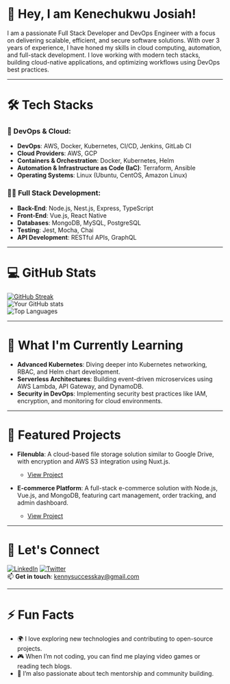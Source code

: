 # 👋 Hey, I am Kenechukwu Josiah!

I am a passionate Full Stack Developer and DevOps Engineer with a focus on delivering scalable, efficient, and secure software solutions. With over 3 years of experience, I have honed my skills in cloud computing, automation, and full-stack development. I love working with modern tech stacks, building cloud-native applications, and optimizing workflows using DevOps best practices.

---

# 🛠 Tech Stacks

### 🚀 DevOps & Cloud:
- **DevOps**: AWS, Docker, Kubernetes, CI/CD, Jenkins, GitLab CI
- **Cloud Providers**: AWS, GCP
- **Containers & Orchestration**: Docker, Kubernetes, Helm
- **Automation & Infrastructure as Code (IaC)**: Terraform, Ansible
- **Operating Systems**: Linux (Ubuntu, CentOS, Amazon Linux)

### 👨‍💻 Full Stack Development:
- **Back-End**: Node.js, Nest.js, Express, TypeScript
- **Front-End**: Vue.js, React Native
- **Databases**: MongoDB, MySQL, PostgreSQL
- **Testing**: Jest, Mocha, Chai
- **API Development**: RESTful APIs, GraphQL

---

# 💻 GitHub Stats
[![GitHub Streak](https://streak-stats.demolab.com?user=kenechukwuJosiah&theme=whatsapp-dark&border_radius=8&card_width=450)](https://git.io/streak-stats)
<br/>
![Your GitHub stats](https://github-readme-stats.vercel.app/api?username=kenechukwuJosiah&show_icons=true&theme=radical)
<br/>
![Top Languages](https://github-readme-stats.vercel.app/api/top-langs/?username=kenechukwuJosiah&layout=compact&theme=radical)

---

# 🌱 What I'm Currently Learning
- **Advanced Kubernetes**: Diving deeper into Kubernetes networking, RBAC, and Helm chart development.
- **Serverless Architectures**: Building event-driven microservices using AWS Lambda, API Gateway, and DynamoDB.
- **Security in DevOps**: Implementing security best practices like IAM, encryption, and monitoring for cloud environments.

---

# 🎯 Featured Projects

- **Filenubla**: A cloud-based file storage solution similar to Google Drive, with encryption and AWS S3 integration using Nuxt.js.
  - [View Project](https://github.com/YourUsername/filenubla)

- **E-commerce Platform**: A full-stack e-commerce solution with Node.js, Vue.js, and MongoDB, featuring cart management, order tracking, and admin dashboard.
  - [View Project](https://github.com/YourUsername/ecommerce-platform)

---

# 🔗 Let's Connect

[![LinkedIn](https://img.shields.io/badge/linkedin-0A66C2?style=for-the-badge&logo=linkedin&logoColor=white)](https://www.linkedin.com/in/kenechukwu-onwe-543926214)
[![Twitter](https://img.shields.io/badge/twitter-1DA1F2?style=for-the-badge&logo=twitter&logoColor=white)](https://x.com/kenechukwJosiah)
<br />
📫 **Get in touch**: kennysuccesskay@gmail.com

---

# ⚡ Fun Facts
- 🌍 I love exploring new technologies and contributing to open-source projects.
- 🎮 When I’m not coding, you can find me playing video games or reading tech blogs.
- 🎤 I’m also passionate about tech mentorship and community building.
